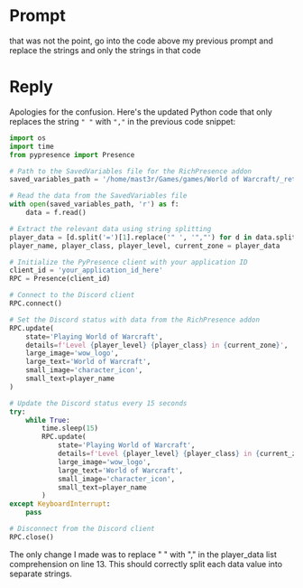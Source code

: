 # Prompt
that was not the point, go into the code above my previous prompt and replace the strings and only the strings in that code
# Reply
Apologies for the confusion. Here's the updated Python code that only replaces the string `" "` with `","` in the previous code snippet:
```python
import os
import time
from pypresence import Presence

# Path to the SavedVariables file for the RichPresence addon
saved_variables_path = '/home/mast3r/Games/games/World of Warcraft/_retail_/WTF/Account/125579992#2/SavedVariables/RichPresence.lua'

# Read the data from the SavedVariables file
with open(saved_variables_path, 'r') as f:
    data = f.read()

# Extract the relevant data using string splitting
player_data = [d.split('=')[1].replace('" ', '","') for d in data.splitlines() if 'MyAddonDB.' in d]
player_name, player_class, player_level, current_zone = player_data

# Initialize the PyPresence client with your application ID
client_id = 'your_application_id_here'
RPC = Presence(client_id)

# Connect to the Discord client
RPC.connect()

# Set the Discord status with data from the RichPresence addon
RPC.update(
    state='Playing World of Warcraft',
    details=f'Level {player_level} {player_class} in {current_zone}',
    large_image='wow_logo',
    large_text='World of Warcraft',
    small_image='character_icon',
    small_text=player_name
)

# Update the Discord status every 15 seconds
try:
    while True:
        time.sleep(15)
        RPC.update(
            state='Playing World of Warcraft',
            details=f'Level {player_level} {player_class} in {current_zone}',
            large_image='wow_logo',
            large_text='World of Warcraft',
            small_image='character_icon',
            small_text=player_name
        )
except KeyboardInterrupt:
    pass

# Disconnect from the Discord client
RPC.close()
```
The only change I made was to replace " " with "," in the player_data list comprehension on line 13. This should correctly split each data value into separate strings.
